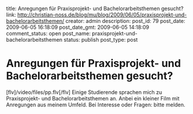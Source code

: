 title: Anregungen für Praxisprojekt- und Bachelorarbeitsthemen gesucht?
link: http://christian-noss.de/blog/mu/blog/2009/06/05/praxisprojekt-und-bachelorarbeitsthemen/
creator: admin
description: 
post_id: 79
post_date: 2009-06-05 16:18:09
post_date_gmt: 2009-06-05 14:18:09
comment_status: open
post_name: praxisprojekt-und-bachelorarbeitsthemen
status: publish
post_type: post

# Anregungen für Praxisprojekt- und Bachelorarbeitsthemen gesucht?

[flv]/video/files/pp.flv[/flv] Einige Studierende sprachen mich zu Praxisprojekt- und Bachelorarbeitsthemen an. Anbei ein kleiner Film mit Anregungen aus meinem Umfeld. Bei Interesse oder Fragen: bitte melden.